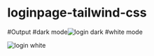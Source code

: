 # loginpage-tailwind-css
#Output
#dark mode![login dark](https://github.com/Sivabalan3/loginpage-tailwind-css/assets/122948467/895f985a-bfda-4250-8aa6-11a21433319d)
#white mode

![login white](https://github.com/Sivabalan3/loginpage-tailwind-css/assets/122948467/da5c4192-834e-48a4-b7f7-1bb15ab3be87)
